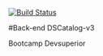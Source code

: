 [![Build Status](https://app.travis-ci.com/wmazoni/dscatalog-v3.svg?branch=main)](https://app.travis-ci.com/wmazoni/dscatalog-v3)

#Back-end DSCatalog-v3

Bootcamp Devsuperior